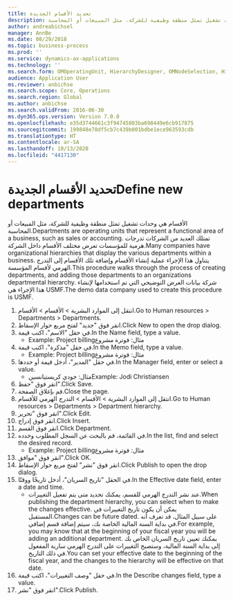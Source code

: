```yaml
---
title: تحديد الأقسام الجديدة
description: الأقسام هي وحدات تشغيل تمثل منطقة وظيفية للشركة، مثل المبيعات أو المحاسبة.
author: andreabichsel
manager: AnnBe
ms.date: 08/29/2018
ms.topic: business-process
ms.prod: ''
ms.service: dynamics-ax-applications
ms.technology: ''
ms.search.form: OMOperatingUnit, HierarchyDesigner, OMNodeSelection, HierarchyPublishAndCloseForm, HcmPersonnelManagementWorkspace
audience: Application User
ms.reviewer: anbichse
ms.search.scope: Core, Operations
ms.search.region: Global
ms.author: anbichse
ms.search.validFrom: 2016-06-30
ms.dyn365.ops.version: Version 7.0.0
ms.openlocfilehash: e35d3744661c3f94745803ba698449e6cb917875
ms.sourcegitcommit: 199848e78df5cb7c439b001bdbe1ece963593cdb
ms.translationtype: HT
ms.contentlocale: ar-SA
ms.lasthandoff: 10/13/2020
ms.locfileid: "4417130"
---
```

# <a name="define-new-departments"></a><span data-ttu-id="baa3c-103">تحديد الأقسام الجديدة</span><span class="sxs-lookup"><span data-stu-id="baa3c-103">Define new departments</span></span>



<span data-ttu-id="baa3c-104">الأقسام هي وحدات تشغيل تمثل منطقة وظيفية للشركة، مثل المبيعات أو المحاسبة.</span><span class="sxs-lookup"><span data-stu-id="baa3c-104">Departments are operating units that represent a functional area of a business, such as sales or accounting.</span></span> <span data-ttu-id="baa3c-105">تمتلك العديد من الشركات تدرجات هرمية للمؤسسات تعرض مختلف الأقسام داخل الشركة.</span><span class="sxs-lookup"><span data-stu-id="baa3c-105">Many companies have organizational hierarchies that display the various departments within a business.</span></span> <span data-ttu-id="baa3c-106">يتناول هذا الإجراء عملية إنشاء الأقسام وإضافة تلك الأقسام إلى التدرج الهرمي لأقسام المؤسسة.</span><span class="sxs-lookup"><span data-stu-id="baa3c-106">This procedure walks through the process of creating departments, and adding those departments to an organizations departmental hierarchy.</span></span> <span data-ttu-id="baa3c-107">شركة بيانات العرض التوضيحي التي تم استخدامها لإنشاء هذا الإجراء هي USMF.</span><span class="sxs-lookup"><span data-stu-id="baa3c-107">The demo data company used to create this procedure is USMF.</span></span>

1. <span data-ttu-id="baa3c-108">انتقل إلى الموارد البشرية > الأقسام > الأقسام.</span><span class="sxs-lookup"><span data-stu-id="baa3c-108">Go to Human resources > Departments > Departments.</span></span>
2. <span data-ttu-id="baa3c-109">انقر فوق "جديد" لفتح مربع حوار الإسقاط‬.</span><span class="sxs-lookup"><span data-stu-id="baa3c-109">Click New to open the drop dialog.</span></span>
3. <span data-ttu-id="baa3c-110">في حقل "الاسم"، اكتب قيمة.</span><span class="sxs-lookup"><span data-stu-id="baa3c-110">In the Name field, type a value.</span></span>
    * <span data-ttu-id="baa3c-111">مثال: ‏‫فوترة مشروع</span><span class="sxs-lookup"><span data-stu-id="baa3c-111">Example: Project billing</span></span>  
4. <span data-ttu-id="baa3c-112">في حقل "مذكرة"، اكتب قيمة.</span><span class="sxs-lookup"><span data-stu-id="baa3c-112">In the Memo field, type a value.</span></span>
    * <span data-ttu-id="baa3c-113">مثال: ‏‫فوترة مشروع</span><span class="sxs-lookup"><span data-stu-id="baa3c-113">Example: Project billing</span></span>  
5. <span data-ttu-id="baa3c-114">في حقل "المدير"، أدخل قيمة أو حددها.</span><span class="sxs-lookup"><span data-stu-id="baa3c-114">In the Manager field, enter or select a value.</span></span>
    * <span data-ttu-id="baa3c-115">مثال: جودي كريستيانسين</span><span class="sxs-lookup"><span data-stu-id="baa3c-115">Example: Jodi Christiansen</span></span>  
6. <span data-ttu-id="baa3c-116">انقر فوق "حفظ".</span><span class="sxs-lookup"><span data-stu-id="baa3c-116">Click Save.</span></span>
7. <span data-ttu-id="baa3c-117">قم بإغلاق الصفحة.</span><span class="sxs-lookup"><span data-stu-id="baa3c-117">Close the page.</span></span>
8. <span data-ttu-id="baa3c-118">انتقل إلى الموارد البشرية > الأقسام > التدرج الهرمي للأقسام.</span><span class="sxs-lookup"><span data-stu-id="baa3c-118">Go to Human resources > Departments > Department hierarchy.</span></span>
9. <span data-ttu-id="baa3c-119">انقر فوق "تحرير".</span><span class="sxs-lookup"><span data-stu-id="baa3c-119">Click Edit.</span></span>
10. <span data-ttu-id="baa3c-120">انقر فوق إدراج.</span><span class="sxs-lookup"><span data-stu-id="baa3c-120">Click Insert.</span></span>
11. <span data-ttu-id="baa3c-121">انقر فوق القسم.</span><span class="sxs-lookup"><span data-stu-id="baa3c-121">Click Department.</span></span>
12. <span data-ttu-id="baa3c-122">في القائمة، قم بالبحث عن السجل المطلوب وحدده.</span><span class="sxs-lookup"><span data-stu-id="baa3c-122">In the list, find and select the desired record.</span></span>
    * <span data-ttu-id="baa3c-123">مثال: ‏‫فوترة مشروع</span><span class="sxs-lookup"><span data-stu-id="baa3c-123">Example: Project billing</span></span>  
13. <span data-ttu-id="baa3c-124">انقر فوق "موافق".</span><span class="sxs-lookup"><span data-stu-id="baa3c-124">Click OK.</span></span>
14. <span data-ttu-id="baa3c-125">انقر فوق "نشر" لفتح مربع حوار الإسقاط‬.</span><span class="sxs-lookup"><span data-stu-id="baa3c-125">Click Publish to open the drop dialog.</span></span>
15. <span data-ttu-id="baa3c-126">في الحقل "تاريخ السريان"، أدخل تاريخًا ووقتًا.</span><span class="sxs-lookup"><span data-stu-id="baa3c-126">In the Effective date field, enter a date and time.</span></span>
    * <span data-ttu-id="baa3c-127">عند نشر التدرج الهرمي للقسم، يمكنك تحديد متى يتم تفعيل التغييرات.</span><span class="sxs-lookup"><span data-stu-id="baa3c-127">When publishing the department hierarchy, you can select when to make the changes effective.</span></span> <span data-ttu-id="baa3c-128">يمكن أن يكون تاريخ التغييرات في المستقبل.</span><span class="sxs-lookup"><span data-stu-id="baa3c-128">Changes can be future dated.</span></span> <span data-ttu-id="baa3c-129">على سبيل المثال، قد تعرف أنه في بداية السنة المالية الخاصة بك، سيتم إضافة قسم إضافي.</span><span class="sxs-lookup"><span data-stu-id="baa3c-129">For example, you may know that at the beginning of your fiscal year you will be adding an additional department.</span></span> <span data-ttu-id="baa3c-130">يمكنك تعيين تاريخ السريان الخاص بك إلى بداية السنة المالية، وستصبح التغييرات على التدرج الهرمي سارية المفعول في ذلك التاريخ.</span><span class="sxs-lookup"><span data-stu-id="baa3c-130">You can set your effective date to the beginning of the fiscal year, and the changes to the hierarchy will be effective on that date.</span></span>  
16. <span data-ttu-id="baa3c-131">في حقل "وصف التغييرات‬"، اكتب قيمة.</span><span class="sxs-lookup"><span data-stu-id="baa3c-131">In the Describe changes field, type a value.</span></span>
17. <span data-ttu-id="baa3c-132">انقر فوق "نشر".</span><span class="sxs-lookup"><span data-stu-id="baa3c-132">Click Publish.</span></span>

